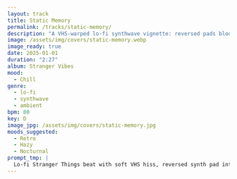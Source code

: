 ```yaml
---
layout: track
title: Static Memory
permalink: /tracks/static-memory/
description: "A VHS-warped lo-fi synthwave vignette: reversed pads bloom over soft VHS hiss, tape clicks, and ambient hum. A mellow 80 BPM pulse carries a bassline that nods to an iconic ’80s sci-fi motif — chill, nostalgic, and gently haunted."
image: /assets/img/covers/static-memory.webp
image_ready: true
date: 2025-01-01
duration: "2:27"
album: Stranger Vibes
mood:
  - Chill
genre:
  - lo-fi
  - synthwave
  - ambient
bpm: 80
key: D
image_jpg: /assets/img/covers/static-memory.jpg
moods_suggested:
  - Retro
  - Hazy
  - Nocturnal
prompt_tmp: |
  Lo-fi Stranger Things beat with soft VHS hiss, reversed synth pad intro, tape clicks, ambient hum, and a bassline echoing the Stranger Things melody in a mellow key,
---
```

